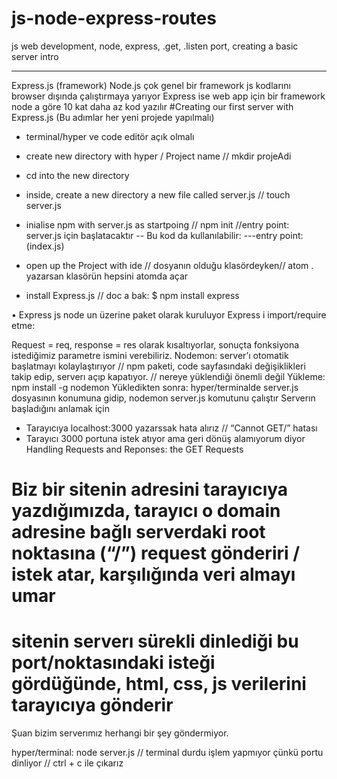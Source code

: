 # js-node-express-routes
js web development, node, express, .get, .listen port, creating a basic server intro



------------------------------
Express.js (framework)
Node.js çok genel bir framework js kodlarını browser dışında çalıştırmaya yarıyor
Express ise web app için bir framework node a göre 10 kat daha az kod yazılır
#Creating our first server with Express.js (Bu adımlar her yeni projede yapılmalı)
-  terminal/hyper ve code editör açık olmalı
- create new directory with hyper / Project name // mkdir projeAdi
- cd into the new directory
- inside, create a new directory a new file called server.js // touch server.js
- inialise npm with server.js as startpoing // npm init //entry point: server.js için başlatacaktır 
-- Bu kod da kullanılabilir:
---entry point: (index.js)

- open up the Project with ide // dosyanın olduğu klasördeyken// atom . yazarsan klasörün hepsini atomda açar
- install Express.js // doc a bak:
$ npm install express


•	Express js node un üzerine paket olarak kuruluyor
Express i import/require etme:

Request = req, response = res olarak kısaltıyorlar, sonuçta fonksiyona istediğimiz parametre ismini verebiliriz.
Nodemon: server’ı otomatik başlatmayı kolaylaştırıyor // npm paketi, code sayfasındaki değişiklikleri takip edip, serverı açıp kapatıyor. // nereye yüklendiği önemli değil
Yükleme: npm install -g nodemon
Yükledikten sonra: hyper/terminalde server.js dosyasının konumuna gidip, nodemon server.js komutunu çalıştır
Serverın başladığını anlamak için
-	Tarayıcıya localhost:3000 yazarssak hata alırız // “Cannot GET/” hatası
-	Tarayıcı 3000 portuna istek atıyor ama geri dönüş alamıyorum diyor
Handling Requests and Reponses: the GET Requests
# Biz bir sitenin adresini tarayıcıya yazdığımızda, tarayıcı o domain adresine bağlı serverdaki root noktasına (“/”) request gönderiri / istek atar, karşılığında veri almayı umar
# sitenin serverı sürekli dinlediği bu port/noktasındaki isteği gördüğünde, html, css, js verilerini tarayıcıya gönderir
Şuan bizim serverımız herhangi bir şey göndermiyor.

hyper/terminal:
node server.js // terminal durdu işlem yapmıyor çünkü portu dinliyor // ctrl + c ile çıkarız
